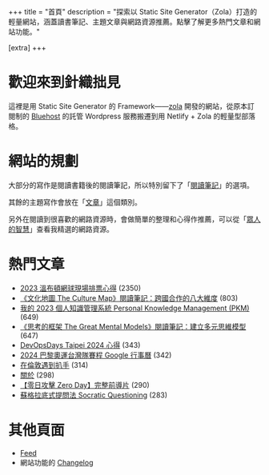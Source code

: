 +++
title = "首頁"
description = "探索以 Static Site Generator（Zola）打造的輕量網站，涵蓋讀書筆記、主題文章與網路資源推薦。點擊了解更多熱門文章和網站功能。"

[extra]
+++

# 歡迎來到針織拙見

這裡是用 Static Site Generator 的 Framework——[zola](https://www.getzola.org/documentation/getting-started/overview/) 開發的網站，從原本訂閱制的 [Bluehost](https://www.bluehost.com/) 的託管 Wordpress 服務搬遷到用 Netlify + Zola 的輕量型部落格。

# 網站的規劃

大部分的寫作是閱讀書籍後的閱讀筆記，所以特別留下了「[閱讀筆記](reading-notes/)」的選項。

其餘的主題寫作會放在「[文章](blog/)」這個類別。

另外在閱讀到很喜歡的網路資源時，會做簡單的整理和心得作推薦，可以從「[眾人的智慧](wistom/)」查看我精選的網路資源。

# 熱門文章
* [2023 溫布頓網球現場排票心得](/blog/2023-wimbledon-tennis/) <span class="view-count">(2350)</span>
* [《文化地圖 The Culture Map》閱讀筆記：跨國合作的八大維度](/reading-notes/the-culture-map/) <span class="view-count">(803)</span>
* [我的 2023 個人知識管理系統 Personal Knowledge Management (PKM)](/blog/2023-personal-knowledge-management/) <span class="view-count">(649)</span>
* [《思考的框架 The Great Mental Models》閱讀筆記：建立多元思維模型](/reading-notes/the-great-mental-models/) <span class="view-count">(647)</span>
* [DevOpsDays Taipei 2024 心得](/blog/2024-devopsdays-taipei/) <span class="view-count">(343)</span>
* [2024 巴黎奧運台灣隊賽程 Google 行事曆](/blog/2024-olympics-taiwan-calendar/) <span class="view-count">(342)</span>
* [在倫敦遇到扒手](/blog/london-pickpocketing/) <span class="view-count">(314)</span>
* [關於](/about/) <span class="view-count">(298)</span>
* [【零日攻擊 Zero Day】完整前導片](/wisdom/videos/zero-day-trailer/) <span class="view-count">(290)</span>
* [蘇格拉底式提問法 Socratic Questioning](/wisdom/methods/socratic-questioning/) <span class="view-count">(283)</span>


# 其他頁面
* [Feed](/atom.xml)
* 網站功能的 [Changelog](@/changelog/index.md)
